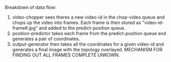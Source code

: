 Breakdown of data flow:

1. video-chopper sees theres a new video-id in the chop-video queue and chops up the video into frames. Each frame is then stored as "video-id-frame#.jpg" and added to the predict-position queue.
2. position-predictor takes each frame from the predict-position queue and generates a pair of coordinates.
3. output-generator then takes all the coordinates for a given video-id and generates a final image with the topology overlayed. MECHANISM FOR FINDING OUT ALL FRAMES COMPLETE UNKOWN.
